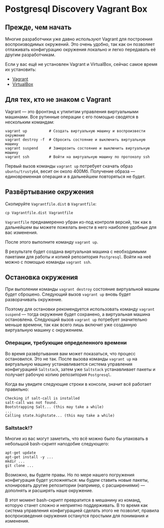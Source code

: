 # Postgresql Discovery Vagrant Box

## Прежде, чем начать

Многие разработчики уже давно используют Vagrant для построения воспроизводимых окружений. Это очень удобно, так как он позволяет отлаживать конфигурацию окружения локально и легко передавать её другим разработчикам.

Если у вас ещё не установлен Vagrant и VirtualBox, сейчас самое время их установить:

* [Vagrant](https://www.vagrantup.com/downloads.html)
* [VirtualBox](https://www.virtualbox.org/wiki/Downloads)

## Для тех, кто не знаком с Vagrant

Vagrant &mdash; это фронтэнд к утилитам управления виртуальными машинами. Все рутинные операции с его помощью сводятся в нескольким командам:

```
vagrant up          # Создать виртуальную машину и воспроизвести окружение
vagrant destroy -f  # Сбросить состояние и выключить виртуальную машину
vagrant suspend     # Заморозить состояние и выключить виртуальную машину
vagrant ssh         # Войти на виртуальную машину по протоколу ssh
```

Первый вызов команды ``vagrant up`` потребует скачать образ ``ubuntu/trusty64``, весит он около 400Мб. Получение образа &mdash; единовременная операция и в дальнейшем повторяться не будет.

## Развёртывание окружения

Скопируйте ```Vagrantfile.dist``` в ```Vagrantfile```:

```
cp Vagrantfile.dist Vagrantfile
```

``Vagrantfile`` преднамеренно убран из-под контроля версий, так как в дальнейшем вы можете пожелать внести в него наиболее удобные для вас изменения.

После этого выполните команду ``vagrant up``.

В результате будет создана виртуальная машина с необходимыми пакетами для работы и копией репозитория ``Postgresql``. Войти на неё можно с помощью команды ``vagrant ssh``.

## Остановка окружения

При выполении команды ``vagrant destroy`` состояние виртуальной машиы будет сброшено. Следующий вызов ``vagrant up`` вновь будет разворачивать окружение.

Поэтому для остановки рекомендуется использовать команду ``vagrant suspend`` &mdash; тогда окружение будет сохранено, а виртуальная машина остановлена. Следующий вызов ``vagrant up`` потребует значительно меньше времени, так как всего лишь включит уже созданную виртуальную машину с окружением.

### Операции, требующие определенного времени

Во время развёртывания вам может показаться, что процесс остановился. Это не так. После вызова команды ``vagrant up`` на виртуальную машину устанавливается система управления конфигурацией ``Saltstack``, затем уже ``Saltstack`` устанавливает пакеты и получает рабочую копию репозитория ``Postgresql``.

Когда вы увидите следующие строки в консоли, значит всё работает правильно:

```
Checking if salt-call is installed
salt-call was not found.
Bootstrapping Salt... (this may take a while)
...
Calling state.highstate... (this may take a while)
```

### Saltstack!?

Многие из вас могут заметить, что всё можно было бы упаковать в небольшой bash-скрипт наподобие следующего:

```
apt-get update
apt-get install -y ...
mkdir ...
git clone ...
```

Возможно, вы будете правы. Но по мере нашего погружения конфигурация будет усложняться: мы будем ставить новые пакеты, клонировать другие репозитории (например, с расширениями) &mdash; дополнять и расширять наше окружение.

В этот момент bash-скрипт превратится в мешанину из команд, которую станет сложно и неприятно поддерживать. В то время как система управления конфигурацией сделать этого не позволит, правила воспроизведения окружения останутся простыми для понимания и изменения.
